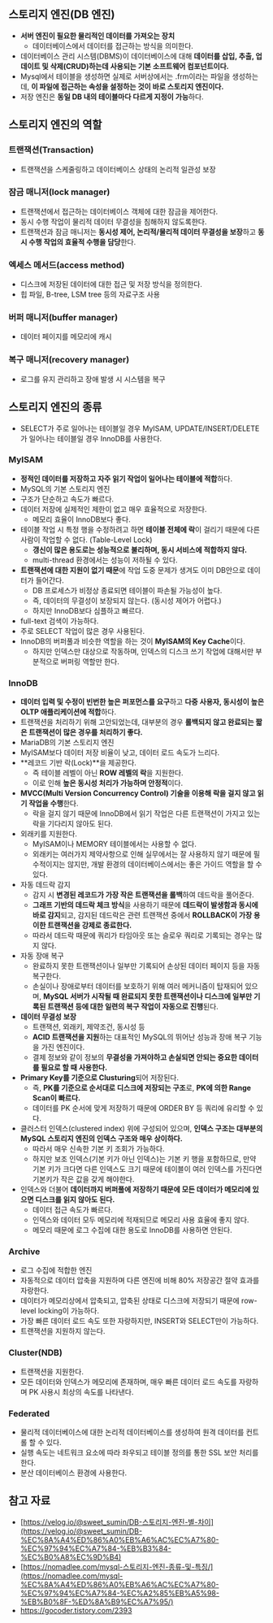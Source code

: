 ## 스토리지 엔진(DB 엔진)

- **서버 엔진이 필요한 물리적인 데이터를 가져오는 장치**
    - 데이터베이스에서 데이터를 접근하는 방식을 의미한다.
- 데이터베이스 관리 시스템(DBMS)이 데이터베이스에 대해 **데이터를 삽입, 추출, 업데이트 및 삭제(CRUD)하는데 사용되는 기본 소프트웨어 컴포넌트이다.**
- Mysql에서 테이블을 생성하면 실제로 서버상에서는 .frm이라는 파일을 생성하는데, **이 파일에 접근하는 속성을 설정하는 것이 바로 스토리지 엔진이다.**
- 저장 엔진은 **동일 DB 내의 테이블마다 다르게 지정이 가능**하다.

## 스토리지 엔진의 역할

### 트랜잭션(Transaction)

- 트랜잭션을 스케줄링하고 데이터베이스 상태의 논리적 일관성 보장

### 잠금 매니저(lock manager)

- 트랜잭션에서 접근하는 데이터베이스 객체에 대한 잠금을 제어한다.
- 동시 수행 작업이 물리적 데이터 무결성을 침해하지 않도록한다.
- 트랜잭션과 잠금 매니저는 **동시성 제어, 논리적/물리적 데이터 무결성을 보장**하고 **동시 수행 작업의 효율적 수행을 담당**한다.

### 엑세스 메서드(access method)

- 디스크에 저장된 데이터에 대한 접근 및 저장 방식을 정의한다.
- 힙 파일, B-tree, LSM tree 등의 자료구조 사용

### 버퍼 매니저(buffer manager)

- 데이터 페이지를 메모리에 캐시

### 복구 매니저(recovery manager)

- 로그를 유지 관리하고 장애 발생 시 시스템을 복구

## 스토리지 엔진의 종류

- SELECT가 주로 일어나는 테이블일 경우 MyISAM, UPDATE/INSERT/DELETE가 일어나는 테이블일 경우 InnoDB를 사용한다.

### MyISAM

- **정적인 데이터를 저장하고 자주 읽기 작업이 일어나는 테이블에 적합**하다.
- MySQL의 기본 스토리지 엔진
- 구조가 단순하고 속도가 빠르다.
- 데이터 저장에 실제적인 제한이 없고 매우 효율적으로 저장한다.
    - 메모리 효율이 InnoDB보다 좋다.
- 테이블 작업 시 특정 행을 수정하려고 하면 **테이블 전체에 락**이 걸리기 때문에 다른 사람이 작업할 수 없다. (Table-Level Lock)
    - **갱신이 많은 용도로는 성능적으로 불리하며, 동시 서비스에 적합하지 않다.**
    - multi-thread 환경에서는 성능이 저하될 수 있다.
- **트랜잭션에 대한 지원이 없기 때문**에 작업 도중 문제가 생겨도 이미 DB안으로 데이터가 들어간다.
    - DB 프로세스가 비정상 종료되면 테이블이 파손될 가능성이 높다.
    - 즉, 데이터의 무결성이 보장되지 않는다. (동시성 제어가 어렵다.)
    - 하지만 InnoDB보다 심플하고 빠르다.
- full-text 검색이 가능하다.
- 주로 SELECT 작업이 많은 경우 사용된다.
- InnoDB의 버퍼풀과 비슷한 역할을 하는 것이 **MyISAM의 Key Cache**이다.
    - 하지만 인덱스만 대상으로 작동하며, 인덱스의 디스크 쓰기 작업에 대해서만 부분적으로 버퍼링 역할만 한다.

### InnoDB

- **데이터 입력 및 수정이 빈번한 높은 퍼포먼스를 요구**하고 **다중 사용자, 동시성이 높은 OLTP 애플리케이션에 적합**하다.
- 트랜잭션을 처리하기 위해 고안되었는데, 대부분의 경우 **롤백되지 않고 완료되는 짧은 트랜잭션이 많은 경우를 처리하기 좋다.**
- MariaDB의 기본 스토리지 엔진
- MyISAM보다 데이터 저장 비율이 낮고, 데이터 로드 속도가 느리다.
- **레코드 기반 락(Lock)**을 제공한다.
    - 즉 테이블 레벨이 아닌 **ROW 레벨의 락**을 지원한다.
    - 이로 인해 **높은 동시성 처리가 가능하며 안정적**이다.
- **MVCC(Multi Version Concurrency Control) 기술을 이용해 락을 걸지 않고 읽기 작업을 수행**한다.
    - 락을 걸지 않기 때문에 InnoDB에서 읽기 작업은 다른 트랜잭션이 가지고 있는 락을 기다리지 않아도 된다.
- 외래키를 지원한다.
    - MyISAM이나 MEMORY 테이블에서는 사용할 수 없다.
    - 외래키는 여러가지 제약사항으로 인해 실무에서는 잘 사용하지 않기 때문에 필수적이지는 않지만, 개발 환경의 데이터베이스에서는 좋은 가이드 역할을 할 수 있다.
- 자동 데드락 감지
    - 감지 시 **변경된 레코드가 가장 작은 트랜잭션을 롤백**하여 데드락을 풀어준다.
    - **그래프 기반의 데드락 체크 방식**을 사용하기 때문에 **데드락이 발생함과 동시에 바로 감지**되고, 감지된 데드락은 관련 트랜잭션 중에서 **ROLLBACK이 가장 용이한 트랜잭션을 강제로 종료한다.**
    - 따라서 데드락 때문에 쿼리가 타임아웃 또는 슬로우 쿼리로 기록되는 경우는 많지 않다.
- 자동 장애 복구
    - 완료하지 못한 트랜잭션이나 일부만 기록되어 손상된 데이터 페이지 등을 자동 복구한다.
    - 손실이나 장애로부터 데이터를 보호하기 위해 여러 메커니즘이 탑재되어 있으며, **MySQL 서버가 시작될 때 완료되지 못한 트랜잭션이나 디스크에 일부만 기록된 트랜잭션 등에 대한 일련의 복구 작업이 자동으로 진행**된다.
- **데이터 무결성 보장**
    - 트랜잭션, 외래키, 제약조건, 동시성 등
    - **ACID 트랜잭션을 지원**하는 대표적인 MySQL의 뛰어난 성능과 장애 복구 기능을 가진 엔진이다.
    - 결제 정보와 같이 정보의 **무결성을 가져야하고 손실되면 안되는 중요한 데이터를 필요로 할 때 사용한다.**
- **Primary Key를 기준으로 Clusturing**되어 저장된다.
    - 즉, **PK를 기준으로 순서대로 디스크에 저장되는 구조**로, **PK에 의한 Range Scan이 빠르다.**
    - 데이터를 PK 순서에 맞게 저장하기 때문에 ORDER BY 등 쿼리에 유리할 수 있다.
- 클러스터 인덱스(clustered index) 위에 구성되어 있으며, **인덱스 구조는 대부분의 MySQL 스토리지 엔진의 인덱스 구조와 매우 상이하다.**
    - 따라서 매우 신속한 기본 키 조회가 가능하다.
    - 하지만 보조 인덱스(기본 키가 아닌 인덱스)는 기본 키 행을 포함하므로, 만약 기본 키가 크다면 다른 인덱스도 크기 때문에 테이블이 여러 인덱스를 가진다면 기본키가 작은 값을 갖게 해야한다.
- 인덱스와 더불어 **데이터까지 버퍼풀에 저장하기 때문에 모든 데이터가 메모리에 있으면 디스크를 읽지 않아도 된다.**
    - 데이터 접근 속도가 빠르다.
    - 인덱스와 데이터 모두 메모리에 적재되므로 메모리 사용 효율에 좋지 않다.
    - 메모리 때문에 로그 수집에 대한 용도로 InnoDB를 사용하면 안된다.

### Archive

- 로그 수집에 적합한 엔진
- 자동적으로 데이터 압축을 지원하며 다른 엔진에 비해 80% 저장공간 절약 효과를 자랑한다.
- 데이터가 메모리상에서 압축되고, 압축된 상태로 디스크에 저장되기 때문에 row-level locking이 가능하다.
- 가장 빠른 데이터 로드 속도 또한 자랑하지만, INSERT와 SELECT만이 가능하다.
- 트랜잭션을 지원하지 않는다.

### Cluster(NDB)

- 트랜잭션을 지원한다.
- 모든 데이터와 인덱스가 메모리에 존재하며, 매우 빠른 데이터 로드 속도를 자랑하며 PK 사용시 최상의 속도를 나타낸다.

### Federated

- 물리적 데이터베이스에 대한 논리적 데이터베이스를 생성하여 원격 데이터를 컨트롤 할 수 있다.
- 실행 속도는 네트워크 요소에 따라 좌우되고 테이블 정의를 통한 SSL 보안 처리를 한다.
- 분산 데이터베이스 환경에 사용한다.

## 참고 자료

- [https://velog.io/@sweet_sumin/DB-스토리지-엔진-별-차이](https://velog.io/@sweet_sumin/DB-%EC%8A%A4%ED%86%A0%EB%A6%AC%EC%A7%80-%EC%97%94%EC%A7%84-%EB%B3%84-%EC%B0%A8%EC%9D%B4)
- [https://nomadlee.com/mysql-스토리지-엔진-종류-및-특징/](https://nomadlee.com/mysql-%EC%8A%A4%ED%86%A0%EB%A6%AC%EC%A7%80-%EC%97%94%EC%A7%84-%EC%A2%85%EB%A5%98-%EB%B0%8F-%ED%8A%B9%EC%A7%95/)
- https://gocoder.tistory.com/2393
